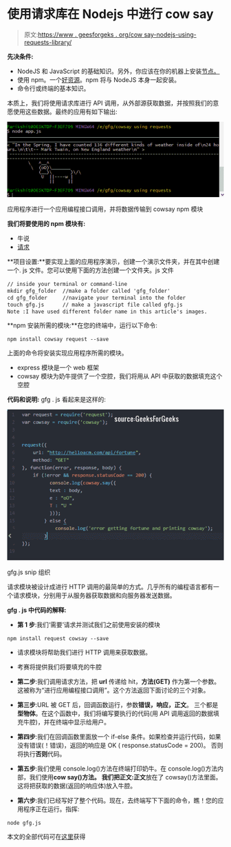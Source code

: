 # 使用请求库在 Nodejs 中进行 cow say

> 原文:[https://www . geesforgeks . org/cow say-nodejs-using-requests-library/](https://www.geeksforgeeks.org/cowsay-nodejs-using-requests-library/)

**先决条件:**

*   NodeJS 和 JavaScript 的基础知识。另外，你应该在你的机器上安装[节点。](https://nodejs.org/en/)
*   使用 npm。一个[好资源](https://www.sitepoint.com/beginners-guide-node-package-manager/)。npm 将与 NodeJS 本身一起安装。
*   命令行或终端的基本知识。

本质上，我们将使用请求库进行 API 调用，从外部源获取数据，并按照我们的意愿使用这些数据。最终的应用有如下输出:

![the final app does this](img/5b0ffb265d52e5b15957a61ef03d6e68.png)

应用程序进行一个应用编程接口调用，并将数据传输到 cowsay npm 模块

**我们将要使用的 npm 模块有:**

*   牛说
*   [请求](https://www.npmjs.com/package/request)

**项目设置:**要实现上面的应用程序演示，创建一个演示文件夹，并在其中创建一个. js 文件。您可以使用下面的方法创建一个文件夹。js 文件

```
// inside your terminal or command-line
mkdir gfg_folder  //make a folder called 'gfg_folder'
cd gfg_folder     //navigate your terminal into the folder
touch gfg.js      // make a javascript file called gfg.js
Note :I have used different folder name in this article's images.
```

**npm 安装所需的模块:**在您的终端中，运行以下命令:

```
npm install cowsay request --save
```

上面的命令将安装实现应用程序所需的模块。

*   express 模块是一个 web 框架
*   cowsay 模块为奶牛提供了一个空腔，我们将用从 API 中获取的数据填充这个空腔

**代码和说明:**
gfg . js 看起来是这样的:

![gfg.js snip](img/fdb58495d8269de7ad4beac29276160b.png)

gfg.js snip 组织

请求模块被设计成进行 HTTP 调用的最简单的方式。几乎所有的编程语言都有一个请求模块，分别用于从服务器获取数据和向服务器发送数据。

**gfg . js 中代码的解释:**

*   **第 1 步**:我们‘需要’请求并测试我们之前使用安装的模块

```
npm install request cowsay --save
```

*   请求模块将帮助我们进行 HTTP 调用来获取数据。
*   考赛将提供我们将要填充的牛腔
*   **第二步**:我们调用请求方法，把 **url** 传递给 hit，**方法(GET)** 作为第一个参数。这被称为“进行应用编程接口调用”。这个方法返回下面讨论的三个对象。
*   **第三步**:URL 被 GET 后，回调函数运行，参数**错误，响应，正文**。
    三个都是**型物体**。在这个函数中，我们将编写要执行的代码(用 API 调用返回的数据填充牛腔)，并在终端中显示给用户。
*   **第四步**:我们在回调函数里面放一个 if-else 条件。如果检查并运行代码，如果没有错误(！错误)，返回的响应是 OK ( response.statusCode = 200)。
    否则将执行**否则**代码。

*   **第五步**:我们使用 console.log()方法在终端打印奶牛。在 console.log()方法内部，我们使用**cow say()**方法。
    我们把**正文:正文**放在了 cowsay()方法里面。这将把获取的数据(返回的响应体)放入牛腔。

*   **第六步**:我们已经写好了整个代码。现在，去终端写下下面的命令，瞧！您的应用程序正在运行。指挥:

```
node gfg.js
```

本文的全部代码可在[这里](https://github.com/Parikshit-Hooda/cowsay-requests-gfg)获得